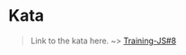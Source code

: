 # Kata
>Link to the kata here. ~>
[Training-JS#8](https://www.codewars.com/kata/572059afc2f4612825000d8a)